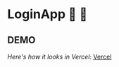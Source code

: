 # LoginApp :new_moon_with_face: :full_moon_with_face:

## DEMO

 *Here's how it looks in Vercel:* [Vercel](https://login-app-vert.vercel.app/) 